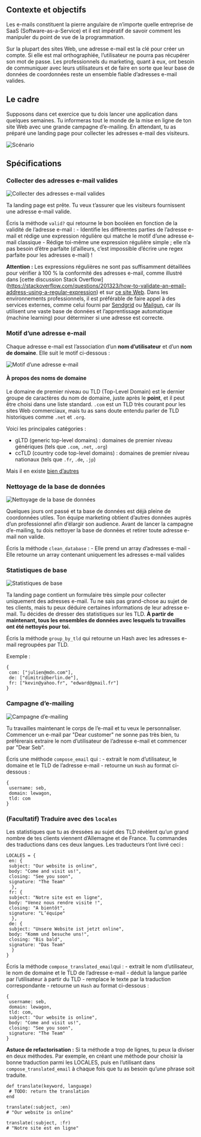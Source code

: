 Contexte et objectifs
---------------------

Les e-mails constituent la pierre angulaire de n’importe quelle entreprise de SaaS (Software-as-a-Service) et il est impératif de savoir comment les manipuler du point de vue de la programmation.

Sur la plupart des sites Web, une adresse e-mail est la clé pour créer un compte. Si elle est mal orthographiée, l’utilisateur ne pourra pas récupérer son mot de passe. Les professionnels du marketing, quant à eux, ont besoin de communiquer avec leurs utilisateurs et de faire en sorte que leur base de données de coordonnées reste un ensemble fiable d’adresses e-mail valides.

Le cadre
--------

Supposons dans cet exercice que tu dois lancer une application dans quelques semaines. Tu informeras tout le monde de la mise en ligne de ton site Web avec une grande campagne d’e-mailing. En attendant, tu as préparé une landing page pour collecter les adresses e-mail des visiteurs.

![Scénario](https://raw.githubusercontent.com/lewagon/fullstack-images/master/ruby/email-scenario.svg?sanitize=true)

Spécifications
--------------

### Collecter des adresses e-mail valides

![Collecter des adresses e-mail valides](https://raw.githubusercontent.com/lewagon/fullstack-images/master/ruby/email-step1.svg?sanitize=true)

Ta landing page est prête. Tu veux t’assurer que les visiteurs fournissent une adresse e-mail valide.

Écris la méthode `valid?` qui retourne le bon booléen en fonction de la validité de l’adresse e-mail : - Identifie les différentes parties de l’adresse e-mail et rédige une expression régulière qui matche le motif d’une adresse e-mail classique - Rédige toi-même une expression régulière simple ; elle n’a pas besoin d’être parfaite (d’ailleurs, c’est impossible d’écrire une regex parfaite pour les adresses e-mail) !

**Attention :** Les expressions régulières ne sont pas suffisamment détaillées pour vérifier à 100 % la conformité des adresses e-mail, comme illustré dans [cette discussion Stack Overflow] (https://stackoverflow.com/questions/201323/how-to-validate-an-email-address-using-a-regular-expression) et sur [ce site Web](https://emailregex.com/). Dans les environnements professionnels, il est préférable de faire appel à des services externes, comme celui fourni par [Sendgrid](https://sendgrid.com/solutions/email-api/email-address-validation-api/) ou [Mailgun](https://www.mailgun.com/email-validation/), car ils utilisent une vaste base de données et l’apprentissage automatique (machine learning) pour déterminer si une adresse est correcte.

### Motif d’une adresse e-mail

Chaque adresse e-mail est l’association d’un **nom d’utilisateur** et d’un **nom de domaine**. Elle suit le motif ci-dessous :

![Motif d’une adresse e-mail](https://raw.githubusercontent.com/lewagon/fullstack-images/master/ruby/email.svg?sanitize=true)

#### À propos des noms de domaine

Le domaine de premier niveau ou TLD (Top-Level Domain) est le dernier groupe de caractères du nom de domaine, juste après le **point**, et il peut être choisi dans une liste standard. `.com` est un TLD très courant pour les sites Web commerciaux, mais tu as sans doute entendu parler de TLD historiques comme `.net` et `.org`.

Voici les principales catégories :

-   gLTD (generic top-level domains) : domaines de premier niveau génériques (tels que `.com`, `.net`, `.org`)
-   ccTLD (country code top-level domains) : domaines de premier niveau nationaux (tels que `.fr`, `.de`, `.jp`)

Mais il en existe [bien d’autres](https://fr.wikipedia.org/wiki/Liste_des_domaines_Internet_de_premier_niveau)

### Nettoyage de la base de données

![Nettoyage de la base de données](https://raw.githubusercontent.com/lewagon/fullstack-images/master/ruby/email-step2.svg?sanitize=true)

Quelques jours ont passé et ta base de données est déjà pleine de coordonnées utiles. Ton équipe marketing obtient d’autres données auprès d’un professionnel afin d’élargir son audience. Avant de lancer la campagne d’e-mailing, tu dois nettoyer la base de données et retirer toute adresse e-mail non valide.

Écris la méthode `clean_database` : - Elle prend un array d’adresses e-mail - Elle retourne un array contenant uniquement les adresses e-mail valides

### Statistiques de base

![Statistiques de base](https://raw.githubusercontent.com/lewagon/fullstack-images/master/ruby/email-step3.svg?sanitize=true)

Ta landing page contient un formulaire très simple pour collecter uniquement des adresses e-mail. Tu ne sais pas grand-chose au sujet de tes clients, mais tu peux déduire certaines informations de leur adresse e-mail. Tu décides de dresser des statistiques sur les TLD. **À partir de maintenant, tous les ensembles de données avec lesquels tu travailles ont été nettoyés pour toi.**

Écris la méthode `group_by_tld` qui retourne un Hash avec les adresses e-mail regroupées par TLD.

Exemple :

``` {.ruby}
{
 com: ["julien@mdn.com"],
 de: ["dimitri@berlin.de"],
 fr: ["kevin@yahoo.fr", "edward@gmail.fr"]
}
```

### Campagne d’e-mailing

![Campagne d’e-mailing](https://raw.githubusercontent.com/lewagon/fullstack-images/master/ruby/email-step4.svg?sanitize=true)

Tu travailles maintenant le corps de l’e-mail et tu veux le personnaliser. Commencer un e-mail par "Dear customer" ne sonne pas très bien, tu préférerais extraire le nom d’utilisateur de l’adresse e-mail et commencer par "Dear Seb".

Écris une méthode `compose_email` qui : - extrait le nom d’utilisateur, le domaine et le TLD de l’adresse e-mail - retourne un `Hash` au format ci-dessous :

``` {.ruby}
{
 username: seb,
 domain: lewagon,
 tld: com
}
```

### (Facultatif) Traduire avec des `locales`

Les statistiques que tu as dressées au sujet des TLD révèlent qu’un grand nombre de tes clients viennent d’Allemagne et de France. Tu commandes des traductions dans ces deux langues. Les traducteurs t’ont livré ceci :

``` {.ruby}
LOCALES = {
 en: {
 subject: "Our website is online",
 body: "Come and visit us!",
 closing: "See you soon",
 signature: "The Team"
  },
 fr: {
 subject: "Notre site est en ligne",
 body: "Venez nous rendre visite !",
 closing: "A bientôt",
 signature: "L’équipe"
  },
 de: {
 subject: "Unsere Website ist jetzt online",
 body: "Komm und besuche uns!",
 closing: "Bis bald",
 signature: "Das Team"
  }
}
```

Écris la méthode `compose_translated_email`qui : - extrait le nom d’utilisateur, le nom de domaine et le TLD de l’adresse e-mail - déduit la langue parlée par l’utilisateur à partir du TLD - remplace le texte par la traduction correspondante - retourne un `Hash` au format ci-dessous :

``` {.ruby}
{
 username: seb,
 domain: lewagon,
 tld: com,
 subject: "Our website is online",
 body: "Come and visit us!",
 closing: "See you soon",
 signature: "The Team"
}
```

**Astuce de refactorisation :** Si ta méthode a trop de lignes, tu peux la diviser en deux méthodes. Par exemple, en créant une méthode pour choisir la bonne traduction parmi les LOCALES, puis en l’utilisant dans `compose_translated_email` à chaque fois que tu as besoin qu’une phrase soit traduite.

``` {.ruby}
def translate(keyword, language)
 # TODO: return the translation
end

translate(:subject, :en)
# "Our website is online"

translate(:subject, :fr)
# "Notre site est en ligne"
```
